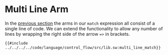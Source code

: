 # Multi Line Arm

In the [previous section](./single-line.md) the arms in our `match` expression all consist of a single line of code. We can extend the functionality to allow any number of lines by wrapping the right side of the arrow `=>` in brackets.

```sway
{{#include ../../../../code/language/control_flow/src/lib.sw:multi_line_match}}
```

